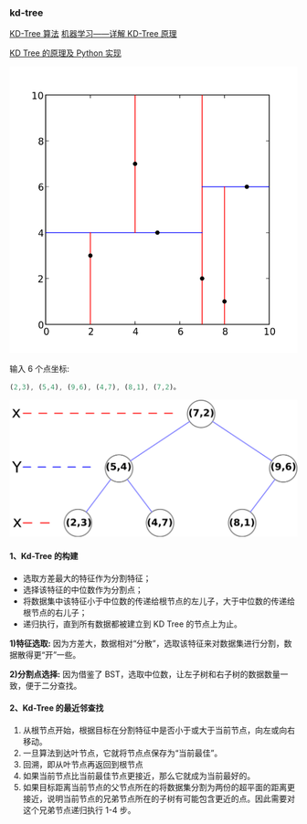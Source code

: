 ### kd-tree

[KD-Tree 算法](https://blog.csdn.net/ye1215172385/article/details/80214776)
[机器学习——详解 KD-Tree 原理](https://www.cnblogs.com/techflow/p/12658354.html)

[KD Tree 的原理及 Python 实现](https://zhuanlan.zhihu.com/p/45346117?utm_source=wechat_session&utm_medium=social&utm_oi=984539009145569280)

[](https://github.com/ubilabs/kd-tree-javascript)
![alt](./img/001.png)

输入 6 个点坐标:

```js
(2,3), (5,4), (9,6), (4,7), (8,1), (7,2)。
```

![alt](./img/002.png)

#### 1、Kd-Tree 的构建

- 选取方差最大的特征作为分割特征；
- 选择该特征的中位数作为分割点；
- 将数据集中该特征小于中位数的传递给根节点的左儿子，大于中位数的传递给根节点的右儿子；
- 递归执行，直到所有数据都被建立到 KD Tree 的节点上为止。

**1)特征选取:**
因为方差大，数据相对“分散”，选取该特征来对数据集进行分割，数据散得更“开”一些。

**2)分割点选择:**
因为借鉴了 BST，选取中位数，让左子树和右子树的数据数量一致，便于二分查找。

#### 2、Kd-Tree 的最近邻查找

1. 从根节点开始，根据目标在分割特征中是否小于或大于当前节点，向左或向右移动。
2. 一旦算法到达叶节点，它就将节点点保存为“当前最佳”。
3. 回溯，即从叶节点再返回到根节点
4. 如果当前节点比当前最佳节点更接近，那么它就成为当前最好的。
5. 如果目标距离当前节点的父节点所在的将数据集分割为两份的超平面的距离更接近，说明当前节点的兄弟节点所在的子树有可能包含更近的点。因此需要对这个兄弟节点递归执行 1-4 步。
